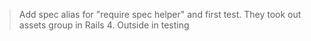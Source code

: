 > Add spec alias for "require spec helper" and first test.
> They took out assets group in Rails 4.
> Outside in testing 